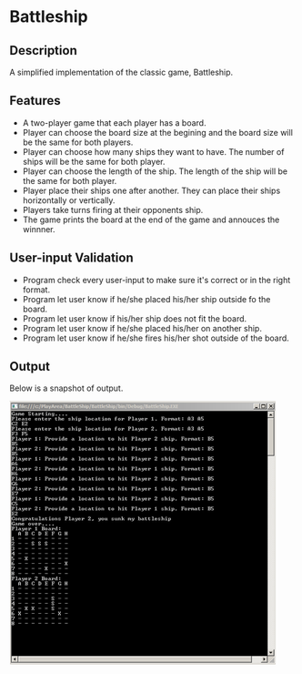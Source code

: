 # Battleship

## Description
A simplified implementation of the classic game, Battleship.

## Features
- A two-player game that each player has a board. 
- Player can choose the board size at the begining and the board size will be the same for both players.
- Player can choose how many ships they want to have. The number of ships will be the same for both player.
- Player can choose the length of the ship. The length of the ship will be the same for both player.
- Player place their ships one after another. They can place their ships horizontally or vertically.
- Players take turns firing at their opponents ship.
- The game prints the board at the end of the game and annouces the winnner.

## User-input Validation
- Program check every user-input to make sure it's correct or in the right format.
- Program let user know if he/she placed his/her ship outside fo the board.
- Program let user know if his/her ship does not fit the board.
- Program let user know if he/she placed his/her on another ship.
- Program let user know if he/she fires his/her shot outside of the board.

## Output
Below is a snapshot of output.

![sample output](example-output.png)
